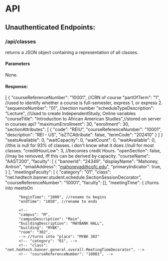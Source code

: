 # API
## Unauthenticated Endpoints:
### /api/classes

returns a JSON object containing a representation of all classes.

#### Parameters
None.

#### Response:

[
  {
    "courseReferenceNumber": "10001", //CRN of course
    "partOfTerm": "1", //used to identify whether a course is full-semester, express 1, or express 2.
    "sequenceNumber": "01", //section number
    "scheduleTypeDescription": "Lecture", //Used to create IndependentStudy, Online variables
    "courseTitle": "Introduction to African American Studies",//stored on server in courses api?
    "maximumEnrollment": 30,
    "enrollment": 30,
    "sectionAttributes": [
      {
        "code": "REIU",
        "courseReferenceNumber": "10001",
        "description": "REI - US",
        "isZTCAttribute": false,
        "termCode": "202410"
      }
    ]
  }
    "seatsAvailable": 0,
    "waitCapacity": 0,
    "waitCount": 0,
    "waitAvailable": 0,
    <!-- "crossList": null,
    "crossListCapacity": null,
    "crossListCount": null,
    "crossListAvailable": null, --> //this is null for 93% of classes. i don't know what it does
    <!-- "creditHourHigh": null, -->//null for most classes.
    "creditHourLow": 3, //becomes credit Hours. 
    <!-- "creditHourIndicator": null, -->
    "openSection": false, //may be removed, iff this can be derived by capacity.
    <!-- "linkIdentifier": null, -->
    <!-- "isSectionLinked": false, -->
    "courseName": "AAST200",
    "faculty": [
      {
        "bannerId": "24349",
        <!-- "class": "net.hedtech.banner.student.faculty.FacultyResultDecorator", -->
        <!-- "courseReferenceNumber": "10001", -->
        "displayName": "Mahoney, Antron",
        "emailAddress": "mahoneyad@cofc.edu",
        "primaryIndicator": true,
        <!-- "term": "202410" -->
      }
    ],
    "meetingsFaculty": [
      {
        "category": "01",
        "class": "net.hedtech.banner.student.schedule.SectionSessionDecorator",
        "courseReferenceNumber": "10001",
        "faculty": [],
        "meetingTime": {
          <!-- "sunday": false,
          "monday": true,
          "tuesday": false,
          "wednesday": true
          "thursday": false,
          "friday": true,
          "saturday": false, --> //turns into meetsOn


          "beginTime": "1000", //rename to begins
          "endTime": "1050", //rename to ends
          
          <!-- 
          "campus": "M",
          "campusDescription": "Main",
          "buildingDescription": "MAYBANK HALL",
          "building": "MYBK",
          "room": "302", 
          --> //turns into "place": "MYBK 302"
          <!-- "category": "01", -->
          <!-- "class": "net.hedtech.banner.general.overall.MeetingTimeDecorator", -->
          <!-- "courseReferenceNumber": "10001", -->